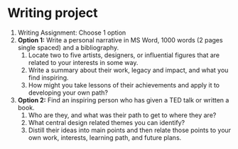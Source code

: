 # Writing project

1. Writing Assignment: Choose 1 option
2. **Option 1:** Write a personal narrative in MS Word, 1000 words \(2 pages single spaced\) and a bibliography. 
   1. Locate two to five artists, designers, or influential figures that are related to your interests in some way.
   2. Write a summary about their work, legacy and impact, and what you find inspiring.
   3. How might you take lessons of their achievements and apply it to developing your own path?
3. **Option 2:** Find an inspiring person who has given a TED talk or written a book.
   1. Who are they, and what was their path to get to where they are?
   2. What central design related themes you can identify?
   3. Distill their ideas into main points and then relate those points to your own work, interests, learning path, and future plans.



